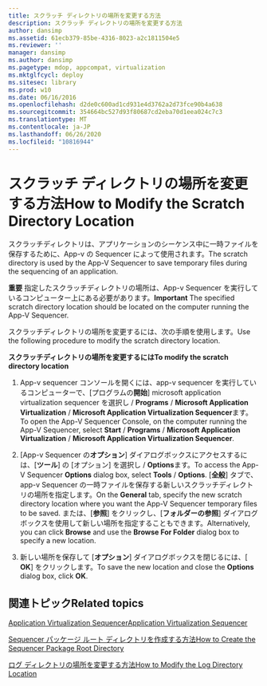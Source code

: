 ```yaml
---
title: スクラッチ ディレクトリの場所を変更する方法
description: スクラッチ ディレクトリの場所を変更する方法
author: dansimp
ms.assetid: 61ecb379-85be-4316-8023-a2c1811504e5
ms.reviewer: ''
manager: dansimp
ms.author: dansimp
ms.pagetype: mdop, appcompat, virtualization
ms.mktglfcycl: deploy
ms.sitesec: library
ms.prod: w10
ms.date: 06/16/2016
ms.openlocfilehash: d2de0c600ad1cd931e4d3762a2d73fce90b4a638
ms.sourcegitcommit: 354664bc527d93f80687cd2eba70d1eea024c7c3
ms.translationtype: MT
ms.contentlocale: ja-JP
ms.lasthandoff: 06/26/2020
ms.locfileid: "10816944"
---
```

# <span data-ttu-id="e1fe3-103">スクラッチ ディレクトリの場所を変更する方法</span><span class="sxs-lookup"><span data-stu-id="e1fe3-103">How to Modify the Scratch Directory Location</span></span>


<span data-ttu-id="e1fe3-104">スクラッチディレクトリは、アプリケーションのシーケンス中に一時ファイルを保存するために、App-v の Sequencer によって使用されます。</span><span class="sxs-lookup"><span data-stu-id="e1fe3-104">The scratch directory is used by the App-V Sequencer to save temporary files during the sequencing of an application.</span></span>

<span data-ttu-id="e1fe3-105">**重要** 指定したスクラッチディレクトリの場所は、App-v Sequencer を実行しているコンピューター上にある必要があります。</span><span class="sxs-lookup"><span data-stu-id="e1fe3-105">**Important** The specified scratch directory location should be located on the computer running the App-V Sequencer.</span></span>

 

<span data-ttu-id="e1fe3-106">スクラッチディレクトリの場所を変更するには、次の手順を使用します。</span><span class="sxs-lookup"><span data-stu-id="e1fe3-106">Use the following procedure to modify the scratch directory location.</span></span>

**<span data-ttu-id="e1fe3-107">スクラッチディレクトリの場所を変更するには</span><span class="sxs-lookup"><span data-stu-id="e1fe3-107">To modify the scratch directory location</span></span>**

1.  <span data-ttu-id="e1fe3-108">App-v sequencer コンソールを開くには、app-v sequencer を実行しているコンピューターで、[プログラムの**開始**] microsoft application virtualization sequencer を選択し  /  **Programs**  /  **Microsoft Application Virtualization**  /  **Microsoft Application Virtualization Sequencer**ます。</span><span class="sxs-lookup"><span data-stu-id="e1fe3-108">To open the App-V Sequencer Console, on the computer running the App-V Sequencer, select **Start** / **Programs** / **Microsoft Application Virtualization** / **Microsoft Application Virtualization Sequencer**.</span></span>

2.  <span data-ttu-id="e1fe3-109">[App-v Sequencer の**オプション**] ダイアログボックスにアクセスするには、[**ツール**] の [オプション] を選択し  /  **Options**ます。</span><span class="sxs-lookup"><span data-stu-id="e1fe3-109">To access the App-V Sequencer **Options** dialog box, select **Tools** / **Options**.</span></span> <span data-ttu-id="e1fe3-110">[**全般**] タブで、app-v Sequencer の一時ファイルを保存する新しいスクラッチディレクトリの場所を指定します。</span><span class="sxs-lookup"><span data-stu-id="e1fe3-110">On the **General** tab, specify the new scratch directory location where you want the App-V Sequencer temporary files to be saved.</span></span> <span data-ttu-id="e1fe3-111">または、[**参照**] をクリックし、[**フォルダーの参照**] ダイアログボックスを使用して新しい場所を指定することもできます。</span><span class="sxs-lookup"><span data-stu-id="e1fe3-111">Alternatively, you can click **Browse** and use the **Browse For Folder** dialog box to specify a new location.</span></span>

3.  <span data-ttu-id="e1fe3-112">新しい場所を保存して [**オプション**] ダイアログボックスを閉じるには、[ **OK**] をクリックします。</span><span class="sxs-lookup"><span data-stu-id="e1fe3-112">To save the new location and close the **Options** dialog box, click **OK**.</span></span>

## <span data-ttu-id="e1fe3-113">関連トピック</span><span class="sxs-lookup"><span data-stu-id="e1fe3-113">Related topics</span></span>


[<span data-ttu-id="e1fe3-114">Application Virtualization Sequencer</span><span class="sxs-lookup"><span data-stu-id="e1fe3-114">Application Virtualization Sequencer</span></span>](application-virtualization-sequencer.md)

[<span data-ttu-id="e1fe3-115">Sequencer パッケージ ルート ディレクトリを作成する方法</span><span class="sxs-lookup"><span data-stu-id="e1fe3-115">How to Create the Sequencer Package Root Directory</span></span>](how-to-create-the-sequencer-package-root-directory.md)

[<span data-ttu-id="e1fe3-116">ログ ディレクトリの場所を変更する方法</span><span class="sxs-lookup"><span data-stu-id="e1fe3-116">How to Modify the Log Directory Location</span></span>](how-to-modify-the-log-directory-location.md)

 

 





